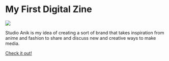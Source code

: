 
<html>
<body>
<h1> <b>My First Digital Zine</b> </h1>
    <img src="images/zine.jpg">
    <p>Studio Anik is my idea of creating a sort of brand that takes inspiration from anime and fashion to share and discuss new and creative ways to make media.</p>
    
   
   <p><a href="https://issuu.com/anik94/docs/studio_anik_zine">Check it out!</a></p>
    
   
        
    
    
    
    
    
  
    
  </body>







 </html>

